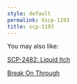 ```yaml
---
style: default
permalink: Xscp-1193
title: scp-1193
---
```

You may also like:

[SCP-2482: Liquid Itch](http://scp-wiki.net/scp-2482)

[Break On Through](http://scp-wiki.net/break-on-through)
